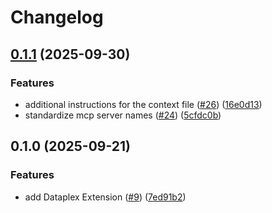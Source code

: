 # Changelog

## [0.1.1](https://github.com/gemini-cli-extensions/dataplex/compare/0.1.0...0.1.1) (2025-09-30)


### Features

* additional instructions for the context file ([#26](https://github.com/gemini-cli-extensions/dataplex/issues/26)) ([16e0d13](https://github.com/gemini-cli-extensions/dataplex/commit/16e0d13f56ec98206f58f04b00220f191aaba07c))
* standardize mcp server names ([#24](https://github.com/gemini-cli-extensions/dataplex/issues/24)) ([5cfdc0b](https://github.com/gemini-cli-extensions/dataplex/commit/5cfdc0b9f7461ea3161db54b797650e79ced8504))

## 0.1.0 (2025-09-21)


### Features

* add Dataplex Extension ([#9](https://github.com/gemini-cli-extensions/dataplex/issues/9)) ([7ed91b2](https://github.com/gemini-cli-extensions/dataplex/commit/7ed91b2fdc551739485e212b91080ce8285f87be))
